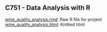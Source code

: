 ## C751 - Data Analysis with R

[wine_quality_analysis.rmd](.\wine_quality_analysis.rmd): Raw R file for project  
[wine_quality_analysis.html](.\wine_quality_analysis.html): Knitted html  
